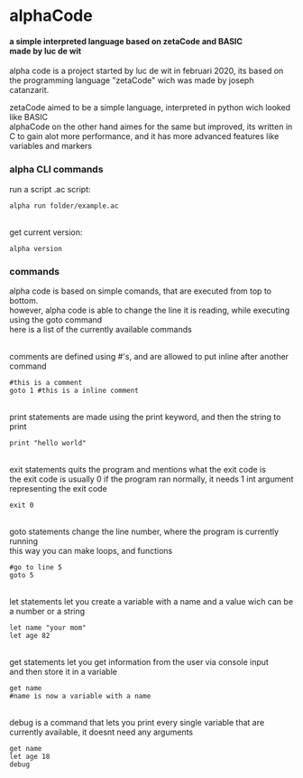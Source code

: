 # alphaCode

#### a simple interpreted language based on zetaCode and BASIC <br> made by luc de wit

alpha code is a project started by luc de wit in februari 2020, its based on the programming language "zetaCode" wich was made by joseph catanzarit.

zetaCode aimed to be a simple language, interpreted in python wich looked like BASIC<br>
alphaCode on the other hand aimes for the same but improved, its written in C to gain alot more performance, and it has more advanced features like variables and markers

### alpha CLI commands
run a script .ac script:
```
alpha run folder/example.ac
```
<br>
get current version:

```
alpha version
```

### commands
alpha code is based on simple comands, that are executed from top to bottom.<br>
however, alpha code is able to change the line it is reading, while executing using the goto command<br>
here is a list of the currently available commands

<br>
comments are defined using #'s, and are allowed to put inline after another command

```
#this is a comment
goto 1 #this is a inline comment
```

<br>
print statements are made using the print keyword, and then the string to print

```
print "hello world"
```

<br>
exit statements quits the program and mentions what the exit code is<br>the exit code is usually 0 if the program ran normally, it needs 1 int argument<br>representing the exit code

```
exit 0
```


<br>
goto statements change the line number, where the program is currently running<br>this way you can make loops, and functions<br>

```
#go to line 5
goto 5 
```

<br>
let statements let you create a variable with a name and a value wich can be<br>a number or a string

```
let name "your mom"
let age 82
```

<br>
get statements let you get information from the user via console input<br>and then store it in a variable

```
get name
#name is now a variable with a name
```

<br>
debug is a command that lets you print every single variable that are<br> currently available, it doesnt need any arguments

```
get name
let age 18
debug
```